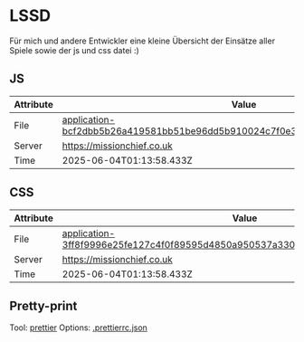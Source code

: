 # LSSD

Für mich und andere Entwickler eine kleine Übersicht der Einsätze aller Spiele sowie der js und css datei :)

<!-- automated -->

## JS

| Attribute | Value                                                                                                                                                                                                |
| --------- | ---------------------------------------------------------------------------------------------------------------------------------------------------------------------------------------------------- |
| File      | [application-bcf2dbb5b26a419581bb51be96dd5b910024c7f0e336381b08c42c018abff3ce.js](https://missionchief.co.uk/assets/application-bcf2dbb5b26a419581bb51be96dd5b910024c7f0e336381b08c42c018abff3ce.js) |
| Server    | https://missionchief.co.uk                                                                                                                                                                           |
| Time      | 2025-06-04T01:13:58.433Z                                                                                                                                                                             |

## CSS

| Attribute | Value                                                                                                                                                                                                  |
| --------- | ------------------------------------------------------------------------------------------------------------------------------------------------------------------------------------------------------ |
| File      | [application-3ff8f9996e25fe127c4f0f89595d4850a950537a3306f9045a89ef5a607b4b2d.css](https://missionchief.co.uk/assets/application-3ff8f9996e25fe127c4f0f89595d4850a950537a3306f9045a89ef5a607b4b2d.css) |
| Server    | https://missionchief.co.uk                                                                                                                                                                             |
| Time      | 2025-06-04T01:13:58.433Z                                                                                                                                                                               |

## Pretty-print

Tool: [prettier](https://prettier.io)
Options: [.prettierrc.json](./.prettierrc.json)

<!-- /automated -->
